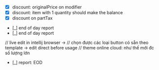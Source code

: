 * [x] discount: originalPrice on modifier
* [x] discount: item with 1 quantity should make the balance
* [x] discount on partTax

* [_] end of day report
* [_] end of day report


// live edit in intellij browser ->
// chọn được các loại button có sẵn theo template -> edit direct before usage
// theme online cloud: như thế mới đc số lượng lớn


* [_] report: EOD
